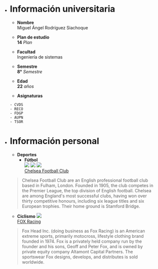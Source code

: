 * # **Información universitaria**
  * **Nombre** \
  Miguel Ángel Rodríguez Siachoque

  * **Plan de estudio**\
  **14** _Plan_ 

  * **Facultad**\
  Ingeniería de sistemas

  * **Semestre**\
  **8°** _Semestre_

  * **Edad**\
  **22** _años_

  * **Asignaturas**
  ```
  - CVDS
  - RECO
  - FDGP 
  - AUPN 
  - TSOR
  ```

* # **Información personal**
  * **Deportes**
    * **Fútbol**\
![](https://1.bp.blogspot.com/-KhgIupkyLrw/XsMFbIF4syI/AAAAAAABa6Y/dqLGENOFXFwpCzR9Usd7VKC1CQEOmI6kQCK4BGAsYHg/Chelsea%2BFC256x.png)
![](https://3.bp.blogspot.com/-7mFHWlGQkuo/WVOIELm3_FI/AAAAAAABKCU/IzP_0x2y1hUs9IbCbqvz9scHBIn5nXTCACLcBGAs/s1600/Premier%2BLeague%2BR256x.png)
![](https://4.bp.blogspot.com/-2qnrSSwarYM/XOSc02tAHwI/AAAAAAABVGo/Onj25v-RfWIIQwCuwPrd92BqjVIj223tQCLcBGAs/s1600/FA256x.png)\
[Chelsea Football Club](https://www.chelseafc.com/en)
  > Chelsea Football Club are an English professional football club based in Fulham, London. Founded in 1905, the club competes in the Premier League, the top division of English football. Chelsea are among England's most successful clubs, having won over thirty competitive honours, including six league titles and six European trophies. Their home ground is Stamford Bridge.
    * **Ciclismo**
![](https://logo-logos.com/wp-content/uploads/2016/10/Fox_Racing_logo_image_logotype.png)\
[FOX Racing](https://www.foxracing.com/)
   > Fox Head Inc. (doing business as Fox Racing) is an American extreme sports, primarily motocross, lifestyle clothing brand founded in 1974. Fox is a privately held company run by the founder and his sons, Geoff and Peter Fox, and is owned by private equity company Altamont Capital Partners. The sportswear Fox designs, develops, and distributes is sold worldwide.